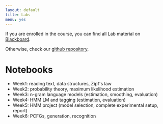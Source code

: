 ```yaml
---
layout: default
title: Labs
menu: yes
---
```


If you are enrolled in the course, you can find all Lab material on [Blackboard](//blackboard.uva.nl).

Otherwise, check our [github repository](//github.com/uva-slpl/nlmi/tree/gh-pages/labs).


# Notebooks 

* Week1: reading text, data structures, Zipf's law
* Week2: probability theory, maximum likelihood estimation 
* Week3: n-gram language models (estimation, smoothing, evaluation)
* Week4: HMM LM and tagging (estimation, evaluation)
* Week5: HMM project (model selection, complete experimental setup, report)
* Week6: PCFGs, generation, recognition
